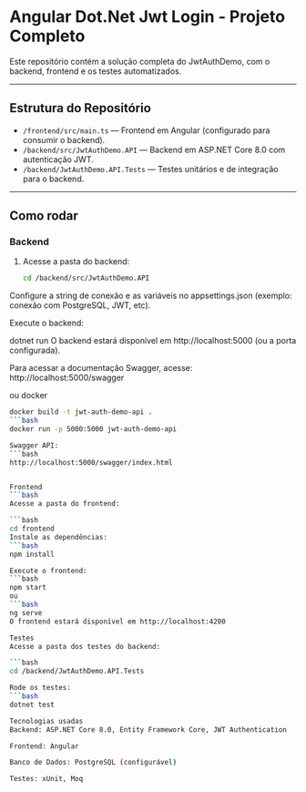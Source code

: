 # Angular Dot.Net Jwt Login - Projeto Completo

Este repositório contém a solução completa do JwtAuthDemo, com o backend, frontend e os testes automatizados.

---

## Estrutura do Repositório

- `/frontend/src/main.ts` — Frontend em Angular (configurado para consumir o backend).
- `/backend/src/JwtAuthDemo.API` — Backend em ASP.NET Core 8.0 com autenticação JWT.
- `/backend/JwtAuthDemo.API.Tests` — Testes unitários e de integração para o backend.

---

## Como rodar

### Backend

1. Acesse a pasta do backend:

   ```bash
   cd /backend/src/JwtAuthDemo.API
Configure a string de conexão e as variáveis no appsettings.json (exemplo: conexão com PostgreSQL, JWT, etc).

Execute o backend:

dotnet run
O backend estará disponível em http://localhost:5000 (ou a porta configurada).

Para acessar a documentação Swagger, acesse: http://localhost:5000/swagger

ou docker
```bash
docker build -t jwt-auth-demo-api .
```bash
docker run -p 5000:5000 jwt-auth-demo-api

Swagger API:
```bash
http://localhost:5000/swagger/index.html


Frontend
```bash
Acesse a pasta do frontend:

```bash
cd frontend
Instale as dependências:
```bash
npm install

Execute o frontend:
```bash
npm start
ou
```bash
ng serve
O frontend estará disponível em http://localhost:4200

Testes
Acesse a pasta dos testes do backend:

```bash
cd /backend/JwtAuthDemo.API.Tests

Rode os testes:
```bash
dotnet test

Tecnologias usadas
Backend: ASP.NET Core 8.0, Entity Framework Core, JWT Authentication

Frontend: Angular

Banco de Dados: PostgreSQL (configurável)

Testes: xUnit, Moq


